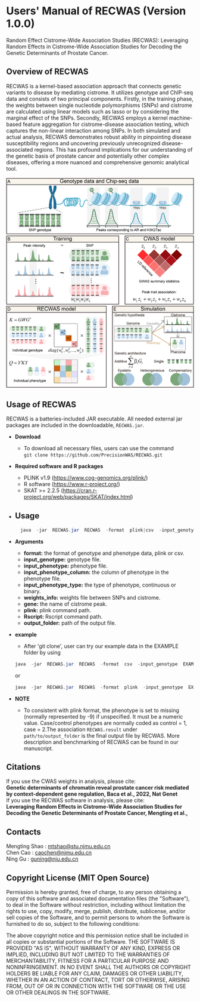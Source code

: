 # Users' Manual of RECWAS (Version 1.0.0)
Random Effect Cistrome-Wide Association Studies (RECWAS): Leveraging Random Effects in Cistrome-Wide Association Studies for Decoding the Genetic Determinants of Prostate Cancer.

## Overview of RECWAS
RECWAS is a kernel-based association approach that connects genetic variants to disease by mediating cistrome. It utilizes genotype and ChIP-seq data and consists of two principal components. Firstly, in the training phase, the weights between single nucleotide polymorphisms (SNPs) and cistrome are calculated using linear models such as lasso or by considering the marginal effect of the SNPs. Secondly, RECWAS employs a kernel machine-based feature aggregation for cistrome-disease association testing, which captures the non-linear interaction among SNPs. In both simulated and actual analysis, RECWAS demonstrates robust ability in pinpointing disease susceptibility regions and uncovering previously unrecognized disease-associated regions. This has profound implications for our understanding of the genetic basis of prostate cancer and potentially other complex diseases, offering a more nuanced and comprehensive genomic analytical tool.<br><br>
![RECWAS](https://github.com/PrecisionWAS/RECWAS/blob/main/RECWAS_Overview.png)<br>

## Usage of RECWAS
RECWAS is a batteries-included JAR executable. All needed external jar packages are included in the downloadable, `RECWAS.jar`. 

- **Download**
  - To download all necessary files, users can use the command<br>
  `git clone https://github.com/PrecisionWAS/RECWAS.git`

- **Required software and R packages**
  - PLINK v1.9 (https://www.cog-genomics.org/plink/)
  - R software (https://www.r-project.org/)
  - SKAT >= 2.2.5 (https://cran.r-project.org/web/packages/SKAT/index.html)

- **Usage**
  - 
  ```java
    java  -jar  RECWAS.jar  RECWAS  -format  plink|csv  -input_genotype  path/to/example.tped|example.csv  -input_phenotype  path/to/example.tfam|example.tsv  -input_phenotype_column  6|2  -input_phenotype_type  continuous|binary  -weights_info  path/to/CWAS_AR_top1.txt  -gene  chr2:10730750-10731350  -plink  path/to/plink  -Rscript  path/to/Rscript  -output_folder  path/to/output_folder
    ```

- **Arguments**
  - **format:** the format of genotype and phenotype data, plink or csv.
  - **input_genotype:** genotype file.
  - **input_phenotype:** phenotype file.
  - **input_phenotype_column:** the column of phenotype in the phenotype file.
  - **input_phenotype_type:** the type of phenotype, continuous or binary.
  - **weights_info:** weights file between SNPs and cistrome.
  - **gene:** the name of cistrome peak.
  - **plink:** plink command path.
  - **Rscript:** Rscript command path.
  - **output_folder:** path of the output file.

- **example**
  - After 'git clone', user can try our example data in the EXAMPLE folder by using<br> 
  ```java
  java  -jar  RECWAS.jar  RECWAS  -format  csv  -input_genotype  EXAMPLE/csv_format/example.csv  -input_phenotype  EXAMPLE/csv_format/example.tsv  -input_phenotype_column  2  -input_phenotype_type  binary  -weights_info  WEIGHTS/CWAS_AR_top1.txt  -gene  chr2:10730750-10731350  -plink  path/to/plink  -Rscript  path/to/Rscript  -output_folder  path/to/output_folder
    ```
  or<br>
  ```java
  java  -jar  RECWAS.jar  RECWAS  -format  plink  -input_genotype  EXAMPLE/plink_format/example.tped  -input_phenotype  EXAMPLE/plink_format/example.tfam  -input_phenotype_column  6  -input_phenotype_type  binary  -weights_info  WEIGHTS/CWAS_AR_top1.txt  -gene  chr2:10730750-10731350  -plink  path/to/plink  -Rscript  path/to/Rscript  -output_folder  path/to/output_folder
    ```

- **NOTE**
  - To consistent with plink format, the phenotype is set to missing (normally represented by -9) if unspecified. It must be a numeric value. Case/control phenotypes are normally coded as control = 1, case = 2.The association `RECWAS.result` under `path/to/output_folder` is the final output file by RECWAS. More description and benchmarking of RECWAS can be found in our manuscript.

## Citations
If you use the CWAS weights in analysis, please cite:<br>
**Genetic determinants of chromatin reveal prostate cancer risk mediated by context-dependent gene regulation, Baca et al., 2022, Nat Genet** <br>
If you use the RECWAS software in analysis, please cite:<br>
**Leveraging Random Effects in Cistrome-Wide Association Studies for Decoding the Genetic Determinants of Prostate Cancer, Mengting et al.,**<br>

## Contacts
Mengting Shao : mtshao@stu.njmu.edu.cn<br>
Chen Cao : caochen@njmu.edu.cn<br>
Ning Gu : guning@nju.edu.cn<br>

## Copyright License (MIT Open Source)
Permission is hereby granted, free of charge, to any person obtaining a copy of this software and associated documentation files (the "Software"), to deal in the Software without restriction, including without limitation the rights to use, copy, modify, merge, publish, distribute, sublicense, and/or sell copies of the Software, and to permit persons to whom the Software is furnished to do so, subject to the following conditions:

The above copyright notice and this permission notice shall be included in all copies or substantial portions of the Software. THE SOFTWARE IS PROVIDED "AS IS", WITHOUT WARRANTY OF ANY KIND, EXPRESS OR IMPLIED, INCLUDING BUT
NOT LIMITED TO THE WARRANTIES OF MERCHANTABILITY, FITNESS FOR A PARTICULAR PURPOSE AND NONINFRINGEMENT. IN NO EVENT SHALL THE
AUTHORS OR COPYRIGHT HOLDERS BE LIABLE FOR ANY CLAIM, DAMAGES OR OTHER LIABILITY, WHETHER IN AN ACTION OF CONTRACT, TORT OR
OTHERWISE, ARISING FROM, OUT OF OR IN CONNECTION WITH THE SOFTWARE OR THE USE OR OTHER DEALINGS IN THE SOFTWARE. 